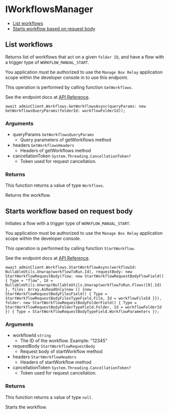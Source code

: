 # IWorkflowsManager


- [List workflows](#list-workflows)
- [Starts workflow based on request body](#starts-workflow-based-on-request-body)

## List workflows

Returns list of workflows that act on a given `folder ID`, and
have a flow with a trigger type of `WORKFLOW_MANUAL_START`.

You application must be authorized to use the `Manage Box Relay` application
scope within the developer console in to use this endpoint.

This operation is performed by calling function `GetWorkflows`.

See the endpoint docs at
[API Reference](https://developer.box.com/reference/get-workflows/).

<!-- sample get_workflows -->
```
await adminClient.Workflows.GetWorkflowsAsync(queryParams: new GetWorkflowsQueryParams(folderId: workflowFolderId));
```

### Arguments

- queryParams `GetWorkflowsQueryParams`
  - Query parameters of getWorkflows method
- headers `GetWorkflowsHeaders`
  - Headers of getWorkflows method
- cancellationToken `System.Threading.CancellationToken?`
  - Token used for request cancellation.


### Returns

This function returns a value of type `Workflows`.

Returns the workflow.


## Starts workflow based on request body

Initiates a flow with a trigger type of `WORKFLOW_MANUAL_START`.

You application must be authorized to use the `Manage Box Relay` application
scope within the developer console.

This operation is performed by calling function `StartWorkflow`.

See the endpoint docs at
[API Reference](https://developer.box.com/reference/post-workflows-id-start/).

<!-- sample post_workflows_id_start -->
```
await adminClient.Workflows.StartWorkflowAsync(workflowId: NullableUtils.Unwrap(workflowToRun.Id), requestBody: new StartWorkflowRequestBody(flow: new StartWorkflowRequestBodyFlowField() { Type = "flow", Id = NullableUtils.Unwrap(NullableUtils.Unwrap(workflowToRun.Flows)[0].Id) }, files: Array.AsReadOnly(new [] {new StartWorkflowRequestBodyFilesField() { Type = StartWorkflowRequestBodyFilesTypeField.File, Id = workflowFileId }}), folder: new StartWorkflowRequestBodyFolderField() { Type = StartWorkflowRequestBodyFolderTypeField.Folder, Id = workflowFolderId }) { Type = StartWorkflowRequestBodyTypeField.WorkflowParameters });
```

### Arguments

- workflowId `string`
  - The ID of the workflow. Example: "12345"
- requestBody `StartWorkflowRequestBody`
  - Request body of startWorkflow method
- headers `StartWorkflowHeaders`
  - Headers of startWorkflow method
- cancellationToken `System.Threading.CancellationToken?`
  - Token used for request cancellation.


### Returns

This function returns a value of type `null`.

Starts the workflow.


